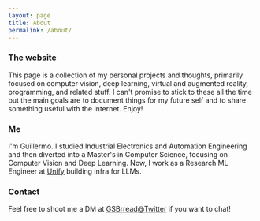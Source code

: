 ```yaml
---
layout: page
title: About
permalink: /about/
---
```


### The website

This page is a collection of my personal projects and thoughts, primarily focused on computer vision, deep learning, virtual and augmented reality, programming, and related stuff. I can't promise to stick to these all the time but the main goals are to document things for my future self and to share something useful with the internet. Enjoy!

### Me

I'm Guillermo. I studied Industrial Electronics and Automation Engineering and then diverted into a Master's in Computer Science, focusing on Computer Vision and Deep Learning. Now, I work as a Research ML Engineer at [Unify](https://unify.ai/) building infra for LLMs.

### Contact

Feel free to shoot me a DM at [GSBrread@Twitter](https://twitter.com/GSBrread) if you want to chat!
